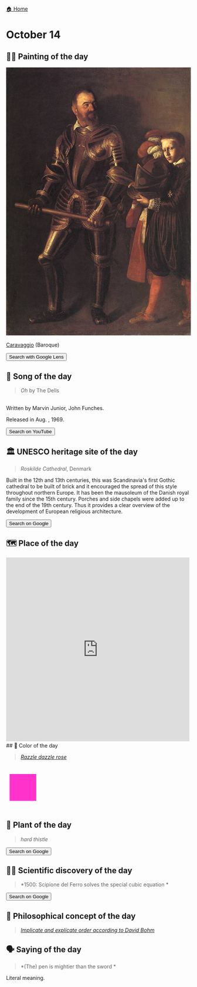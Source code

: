 
[🏠 Home](../../index.md)

# October 14

## 🧑‍🎨 Painting of the day

<img width="600" src="../img/Caravaggio_1.jpg">

[Caravaggio](http://en.wikipedia.org/wiki/Caravaggio) (Baroque)

<button class="btn btn-success"
onclick=" window.open('https://lens.google.com/uploadbyurl?url=https://iretes.github.io/one-a-day/data/img/Caravaggio_1.jpg','_blank')">
Search with Google Lens
</button>

## 🎼 Song of the day

> *Oh*
by The Dells

<br />Written by Marvin Junior, John Funches.

Released in Aug. , 1969.

<button class="btn btn-success"
onclick=" window.open('http://www.youtube.com/search?q=Oh by The Dells','_blank')">
Search on YouTube
</button>

## 🏛️ UNESCO heritage site of the day

> *Roskilde Cathedral*, Denmark

<p>Built in the 12th and 13th centuries, this was Scandinavia's first Gothic cathedral to be built of brick and it encouraged the spread of this style throughout northern Europe. It has been the mausoleum of the Danish royal family since the 15th century. Porches and side chapels were added up to the end of the 19th century. Thus it provides a clear overview of the development of European religious architecture.</p>

<button class="btn btn-success"
onclick=" window.open('http://www.google.com/search?q=Roskilde Cathedral','_blank')">
Search on Google
</button>

## 🗺️ Place of the day

<iframe
src="https://www.mapcrunch.com"
name="mapcrunch"
width="500"
height="500"
allowTransparency="true"
scrolling="no"
frameborder="0"
>
</iframe>
## 🎨 Color of the day

> *[Razzle dazzle rose](https://en.wikipedia.org/wiki/Rose_(color)#Razzle_dazzle_rose)*

<div style="color:#FF33CC; font-size: 100px;">&#9632;</div>

## 🌿 Plant of the day

> *hard thistle*

<button class="btn btn-success"
onclick=" window.open('http://www.google.com/search?q=hard thistle','_blank')">
Search on Google
</button>

## 🧑‍🔬 Scientific discovery of the day

> *1500: Scipione del Ferro solves the special cubic equation *

<button class="btn btn-success"
onclick=" window.open('http://www.google.com/search?q=1500: Scipione del Ferro solves the special cubic equation ','_blank')">
Search on Google
</button>

## 💭 Philosophical concept of the day

> *[Implicate and explicate order according to David Bohm](https://en.wikipedia.org/wiki/Implicate_and_explicate_order_according_to_David_Bohm)*

## 🗣️ Saying of the day

> *(The) pen is mightier than the sword *

Literal meaning.
